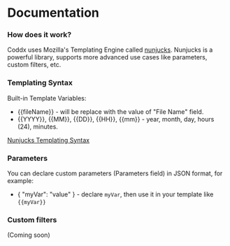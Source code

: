 # Documentation

### How does it work?

Coddx uses Mozilla's Templating Engine called <a href="https://github.com/mozilla/nunjucks">nunjucks</a>. Nunjucks is a powerful library, supports more advanced use cases like parameters, custom filters, etc.

### Templating Syntax

Built-in Template Variables:
- {{fileName}} - will be replace with the value of "File Name" field.
- {{YYYY}}, {{MM}}, {{DD}}, {{HH}}, {{mm}} - year, month, day, hours (24), minutes.

<a href="https://mozilla.github.io/nunjucks/templating.html">Nunjucks Templating Syntax</a>

### Parameters

You can declare custom parameters (Parameters field) in JSON format, for example:
- { "myVar": "value" } - declare `myVar`, then use it in your template like `{{myVar}}`

### Custom filters

(Coming soon)
